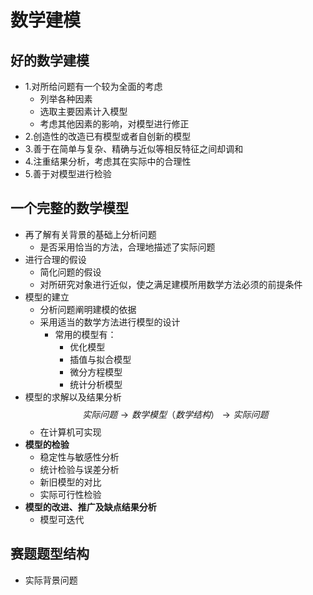 # 数学建模

## 好的数学建模
- 1.对所给问题有一个较为全面的考虑
  - 列举各种因素
  - 选取主要因素计入模型
  - 考虑其他因素的影响，对模型进行修正
- 2.创造性的改造已有模型或者自创新的模型
- 3.善于在简单与复杂、精确与近似等相反特征之间却调和
- 4.注重结果分析，考虑其在实际中的合理性
- 5.善于对模型进行检验

## 一个完整的数学模型
- 再了解有关背景的基础上分析问题
  - 是否采用恰当的方法，合理地描述了实际问题
- 进行合理的假设
  - 简化问题的假设
  - 对所研究对象进行近似，使之满足建模所用数学方法必须的前提条件
- 模型的建立
  - 分析问题阐明建模的依据
  - 采用适当的数学方法进行模型的设计
    - 常用的模型有：
      - 优化模型
      - 插值与拟合模型
      - 微分方程模型
      - 统计分析模型
- 模型的求解以及结果分析
  $$实际问题\longrightarrow 数学模型（数学结构）\longrightarrow 实际问题$$
  - 在计算机可实现
- **模型的检验**
  - 稳定性与敏感性分析
  - 统计检验与误差分析
  - 新旧模型的对比
  - 实际可行性检验
- **模型的改进、推广及缺点结果分析**
  - 模型可迭代

## 赛题题型结构
- 实际背景问题